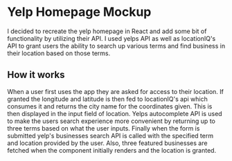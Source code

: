 # Yelp Homepage Mockup
I decided to recreate the yelp homepage in React and add some bit of functionality by utilizing their API. I used yelps API as well as locationIQ's API to grant users the ability to search up various terms and find business in their location based on those terms.

## How it works
When a user first uses the app they are asked for access to their location. If granted the longitude and latitude is then fed to locationIQ's api which consumes it and returns the city name for the coordinates given. This is then displayed in the input field of location. Yelps autocomplete API is used to make the users search experience more convenient by returning up to three terms based on what the user inputs. Finally when the form is submitted yelp's businesses search API is called with the specified term and location provided by the user. Also, three featured businesses are fetched when the component initially renders and the location is granted.

